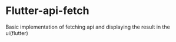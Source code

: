 # Flutter-api-fetch
Basic implementation of fetching api and displaying the result in the ui(flutter)
